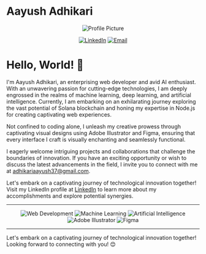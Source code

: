 
# Aayush Adhikari

<p align="center">
  <img src="/path/to/profile_picture.png" alt="Profile Picture">
</p>

<div align="center">

[![LinkedIn](https://img.shields.io/badge/LinkedIn-Aayush%20Adhikari-blue?style=flat-square&logo=linkedin)](https://www.linkedin.com/in/aayush-adhikari-040143209/)
[![Email](https://img.shields.io/badge/Email-adhikariaayush37%40gmail.com-red?style=flat-square&logo=gmail)](mailto:adhikariaayush37@gmail.com)

</div>

# Hello, World! 👋

I'm Aayush Adhikari, an enterprising web developer and avid AI enthusiast. With an unwavering passion for cutting-edge technologies, I am deeply engrossed in the realms of machine learning, deep learning, and artificial intelligence. Currently, I am embarking on an exhilarating journey exploring the vast potential of Solana blockchain and honing my expertise in Node.js for creating captivating web experiences.

Not confined to coding alone, I unleash my creative prowess through captivating visual designs using Adobe Illustrator and Figma, ensuring that every interface I craft is visually enchanting and seamlessly functional.

I eagerly welcome intriguing projects and collaborations that challenge the boundaries of innovation. If you have an exciting opportunity or wish to discuss the latest advancements in the field, I invite you to connect with me at adhikariaayush37@gmail.com.

Let's embark on a captivating journey of technological innovation together! Visit my LinkedIn profile at [LinkedIn](https://www.linkedin.com/in/aayush-adhikari-040143209/) to learn more about my accomplishments and explore potential synergies.

---

<p align="center">
  <img src="https://img.icons8.com/color/48/000000/web-development.png" alt="Web Development">
  <img src="https://img.icons8.com/color/48/000000/machine-learning.png" alt="Machine Learning">
  <img src="https://img.icons8.com/color/48/000000/artificial-intelligence.png" alt="Artificial Intelligence">
  <img src="https://img.icons8.com/color/48/000000/adobe-illustrator.png" alt="Adobe Illustrator">
  <img src="https://img.icons8.com/color/48/000000/figma--v1.png" alt="Figma">
</p>

---

Let's embark on a captivating journey of technological innovation together! Looking forward to connecting with you! 😊